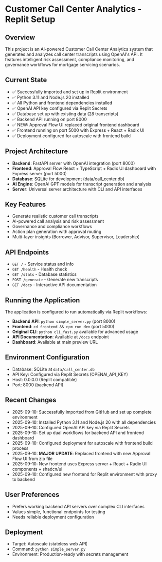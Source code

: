 # Customer Call Center Analytics - Replit Setup

## Overview
This project is an AI-powered Customer Call Center Analytics system that generates and analyzes call center transcripts using OpenAI's API. It features intelligent risk assessment, compliance monitoring, and governance workflows for mortgage servicing scenarios.

## Current State
- ✅ Successfully imported and set up in Replit environment
- ✅ Python 3.11 and Node.js 20 installed 
- ✅ All Python and frontend dependencies installed
- ✅ OpenAI API key configured via Replit Secrets
- ✅ Database set up with existing data (28 transcripts)
- ✅ Backend API running on port 8000
- ✅ NEW: Approval Flow UI replaced original frontend dashboard
- ✅ Frontend running on port 5000 with Express + React + Radix UI
- ✅ Deployment configured for autoscale with frontend build

## Project Architecture
- **Backend**: FastAPI server with OpenAI integration (port 8000)
- **Frontend**: Approval Flow React + TypeScript + Radix UI dashboard with Express server (port 5000)
- **Database**: SQLite for development (data/call_center.db)
- **AI Engine**: OpenAI GPT models for transcript generation and analysis
- **Server**: Universal server architecture with CLI and API interfaces

## Key Features
- Generate realistic customer call transcripts
- AI-powered call analysis and risk assessment
- Governance and compliance workflows
- Action plan generation with approval routing
- Multi-layer insights (Borrower, Advisor, Supervisor, Leadership)

## API Endpoints
- `GET /` - Service status and info
- `GET /health` - Health check
- `GET /stats` - Database statistics
- `POST /generate` - Generate new transcripts
- `GET /docs` - Interactive API documentation

## Running the Application
The application is configured to run automatically via Replit workflows:
- **Backend API**: `python simple_server.py` (port 8000)
- **Frontend**: `cd frontend && npm run dev` (port 5000)
- **Original CLI**: `python cli_fast.py` available for advanced usage
- **API Documentation**: Available at `/docs` endpoint
- **Dashboard**: Available at main preview URL

## Environment Configuration
- Database: SQLite at `data/call_center.db`
- API Key: Configured via Replit Secrets (OPENAI_API_KEY)
- Host: 0.0.0.0 (Replit compatible)
- Port: 8000 (backend API)

## Recent Changes
- 2025-09-10: Successfully imported from GitHub and set up complete environment
- 2025-09-10: Installed Python 3.11 and Node.js 20 with all dependencies
- 2025-09-10: Configured OpenAI API key via Replit Secrets
- 2025-09-10: Set up dual workflows for backend API and frontend dashboard
- 2025-09-10: Configured deployment for autoscale with frontend build process
- 2025-09-10: **MAJOR UPDATE**: Replaced frontend with new Approval Flow UI from zip file
- 2025-09-10: New frontend uses Express server + React + Radix UI components + shadcn/ui
- 2025-09-10: Configured new frontend for Replit environment with proxy to backend

## User Preferences
- Prefers working backend API servers over complex CLI interfaces
- Values simple, functional endpoints for testing
- Needs reliable deployment configuration

## Deployment
- Target: Autoscale (stateless web API)
- Command: `python simple_server.py`
- Environment: Production-ready with secrets management